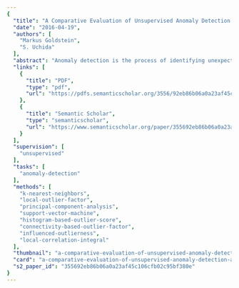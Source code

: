 ```yaml
---
{
  "title": "A Comparative Evaluation of Unsupervised Anomaly Detection Algorithms for Multivariate Data",
  "date": "2016-04-19",
  "authors": [
    "Markus Goldstein",
    "S. Uchida"
  ],
  "abstract": "Anomaly detection is the process of identifying unexpected items or events in datasets, which differ from the norm. In contrast to standard classification tasks, anomaly detection is often applied on unlabeled data, taking only the internal structure of the dataset into account. This challenge is known as unsupervised anomaly detection and is addressed in many practical applications, for example in network intrusion detection, fraud detection as well as in the life science and medical domain. Dozens of algorithms have been proposed in this area, but unfortunately the research community still lacks a comparative universal evaluation as well as common publicly available datasets. These shortcomings are addressed in this study, where 19 different unsupervised anomaly detection algorithms are evaluated on 10 different datasets from multiple application domains. By publishing the source code and the datasets, this paper aims to be a new well-funded basis for unsupervised anomaly detection research. Additionally, this evaluation reveals the strengths and weaknesses of the different approaches for the first time. Besides the anomaly detection performance, computational effort, the impact of parameter settings as well as the global/local anomaly detection behavior is outlined. As a conclusion, we give an advise on algorithm selection for typical real-world tasks.",
  "links": [
    {
      "title": "PDF",
      "type": "pdf",
      "url": "https://pdfs.semanticscholar.org/3556/92eb86b06a0a23af45c106cfb02c95bf380e.pdf"
    },
    {
      "title": "Semantic Scholar",
      "type": "semanticscholar",
      "url": "https://www.semanticscholar.org/paper/355692eb86b06a0a23af45c106cfb02c95bf380e"
    }
  ],
  "supervision": [
    "unsupervised"
  ],
  "tasks": [
    "anomaly-detection"
  ],
  "methods": [
    "k-nearest-neighbors",
    "local-outlier-factor",
    "principal-component-analysis",
    "support-vector-machine",
    "histogram-based-outlier-score",
    "connectivity-based-outlier-factor",
    "influenced-outlierness",
    "local-correlation-integral"
  ],
  "thumbnail": "a-comparative-evaluation-of-unsupervised-anomaly-detection-algorithms-for-multivariate-data-thumb.jpg",
  "card": "a-comparative-evaluation-of-unsupervised-anomaly-detection-algorithms-for-multivariate-data-card.jpg",
  "s2_paper_id": "355692eb86b06a0a23af45c106cfb02c95bf380e"
}
---
```


